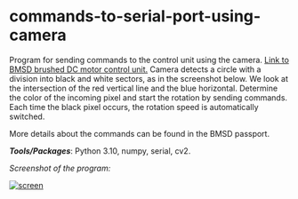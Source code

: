 # commands-to-serial-port-using-camera

Program for sending commands to the control unit using the camera. [Link to BMSD brushed DC motor control unit.](https://electroprivod.ru/bdc-driver_bmsd.htm)
Camera detects a circle with a division into black and white sectors, as in the screenshot below. We look at the intersection of the red vertical line and the blue horizontal.
Determine the color of the incoming pixel and start the rotation by sending commands. Each time the black pixel occurs, the rotation speed is automatically switched.

More details about the commands can be found in the BMSD passport.

_**Tools/Packages**_: 
Python 3.10, numpy, serial, cv2.

_Screenshot of the program:_

<a href="https://ibb.co/tmvMLJt"><img src="https://i.ibb.co/7YZJk15/screen.png" alt="screen" border="0"></a>
